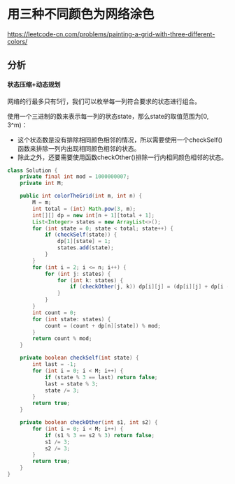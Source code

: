 # 用三种不同颜色为网络涂色

https://leetcode-cn.com/problems/painting-a-grid-with-three-different-colors/

## 分析

#### 状态压缩+动态规划

网络的行最多只有5行，我们可以枚举每一列符合要求的状态进行组合。

使用一个三进制的数来表示每一列的状态state，那么state的取值范围为[0, 3^m)：

*   这个状态数是没有排除相同颜色相邻的情况，所以需要使用一个checkSelf()函数来排除一列内出现相同颜色相邻的状态。
*   除此之外，还要需要使用函数checkOther()排除一行内相同颜色相邻的状态。

```java
class Solution {
    private final int mod = 1000000007;
    private int M;

    public int colorTheGrid(int m, int n) {
        M = m;
        int total = (int) Math.pow(3, m);
        int[][] dp = new int[n + 1][total + 1];
        List<Integer> states = new ArrayList<>();
        for (int state = 0; state < total; state++) {
            if (checkSelf(state)) {
                dp[1][state] = 1;
                states.add(state);
            }
        }
        for (int i = 2; i <= n; i++) {
            for (int j: states) {
                for (int k: states) {
                    if (checkOther(j, k)) dp[i][j] = (dp[i][j] + dp[i - 1][k]) % mod;
                }
            }
        }
        int count = 0;
        for (int state: states) {
            count = (count + dp[n][state]) % mod;
        }
        return count % mod;
    }

    private boolean checkSelf(int state) {
        int last = -1;
        for (int i = 0; i < M; i++) {
            if (state % 3 == last) return false;
            last = state % 3;
            state /= 3;
        }
        return true;
    }

    private boolean checkOther(int s1, int s2) {
        for (int i = 0; i < M; i++) {
            if (s1 % 3 == s2 % 3) return false;
            s1 /= 3;
            s2 /= 3;
        }
        return true;
    }
}
```

